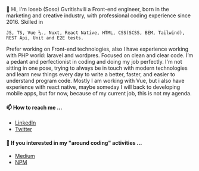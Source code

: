 👋 Hi, I'm Ioseb (Soso) Gvritishvili a Front-end engineer, born in the marketing and creative industry, with professional coding experience since 2016. 
Skilled in
```
JS, TS, Vue ⅔., Nuxt, React Native, HTML, CSS(SCSS, BEM, Tailwind), REST Api, Unit and E2E tests. 
```
Prefer working on Front-end technologies, also I have experience working with PHP world: laravel and wordpres.
Focused on clean and clear code. I’m a pedant and perfectionist in coding and doing my job perfectly.
I'm not sitting in one pose, trying to always be in touch with modern technologies and learn new things every day to write a better, faster, and easier to understand program code.
Mostly I am working with Vue, but i also have experience with react native, maybe someday I will back to developing mobile apps, but for now, because of my current job, this is not my agenda.

#### 📫 How to reach me ...

- [LinkedIn](https://www.linkedin.com/in/ioseb-gvritishvili/)
- [Twitter](https://twitter.com/SosoGvritishvi1)

#### 👀 If you interested in my "around coding" activities ...

- [Medium](https://medium.com/@sosogvritishvili)
- [NPM](https://www.npmjs.com/~sosog)
